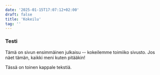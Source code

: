 ```yaml
---
date: '2025-01-15T17:07:12+02:00'
draft: false
title: 'Kokeilu'
tag: ''
---
```

### Testi

Tämä on sivun ensimmäinen julkaisu -- kokeilemme toimiiko sivusto. Jos näet tämän, kaikki meni kuten pitääkin!

Tässä on toinen kappale tekstiä.